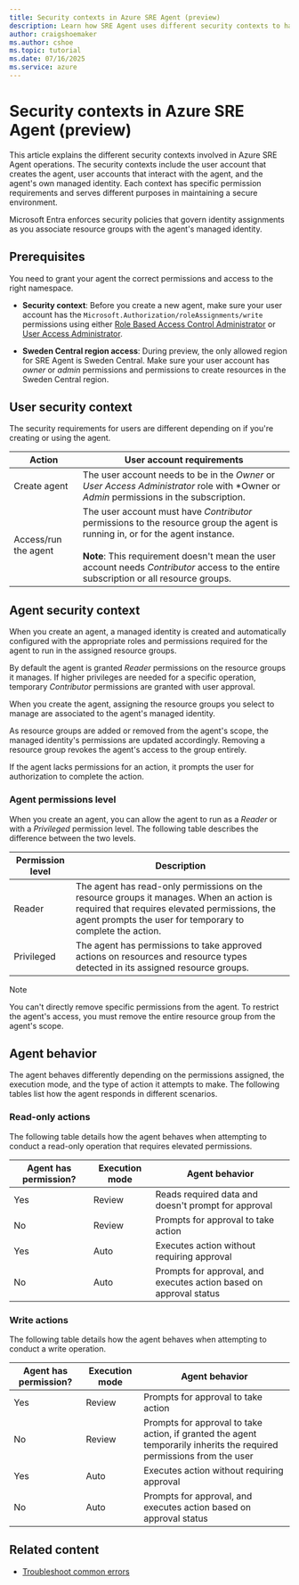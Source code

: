 ```yaml
---
title: Security contexts in Azure SRE Agent (preview)
description: Learn how SRE Agent uses different security contexts to handle agent creation and execution.
author: craigshoemaker
ms.author: cshoe
ms.topic: tutorial
ms.date: 07/16/2025
ms.service: azure
---
```


# Security contexts in Azure SRE Agent (preview)

This article explains the different security contexts involved in Azure SRE Agent operations. The security contexts include the user account that creates the agent, user accounts that interact with the agent, and the agent's own managed identity. Each context has specific permission requirements and serves different purposes in maintaining a secure environment.

Microsoft Entra enforces security policies that govern identity assignments as you associate resource groups with the agent's managed identity.

## Prerequisites

You need to grant your agent the correct permissions and access to the right namespace.

* **Security context**: Before you create a new agent, make sure your user account has the `Microsoft.Authorization/roleAssignments/write` permissions using either [Role Based Access Control Administrator](/azure/role-based-access-control/built-in-roles) or [User Access Administrator](/azure/role-based-access-control/built-in-roles).

* **Sweden Central region access**: During preview, the only allowed region for SRE Agent is Sweden Central. Make sure your user account has *owner* or *admin* permissions and permissions to create resources in the Sweden Central region.

## User security context

The security requirements for users are different depending on if you're creating or using the agent.

| Action | User account requirements |
|---|---|
| Create agent | The user account needs to be in the *Owner* or *User Access Administrator* role with *Owner or *Admin* permissions in the subscription. |
| Access/run the agent | The user account must have *Contributor* permissions to the resource group the agent is running in, or for the agent instance.<br><br>**Note**: This requirement doesn't mean the user account needs *Contributor* access to the entire subscription or all resource groups.|

## Agent security context

When you create an agent, a managed identity is created and automatically configured with the appropriate roles and permissions required for the agent to run in the assigned resource groups.

By default the agent is granted *Reader* permissions on the resource groups it manages. If higher privileges are needed for a specific operation, temporary *Contributor* permissions are granted with user approval.

When you create the agent, assigning the resource groups you select to manage are associated to the agent's managed identity.

As resource groups are added or removed from the agent's scope, the managed identity's permissions are updated accordingly. Removing a resource group revokes the agent's access to the group entirely.

If the agent lacks permissions for an action, it prompts the user for authorization to complete the action.

### Agent permissions level

When you create an agent, you can allow the agent to run as a *Reader* or with a *Privileged* permission level. The following table describes the difference between the two levels.

| Permission level | Description |
|---|---|
| Reader | The agent has read-only permissions on the resource groups it manages. When an action is required that requires elevated permissions, the agent prompts the user for temporary to complete the action. |
| Privileged | The agent has permissions to take approved actions on resources and resource types detected in its assigned resource groups. |

> [!NOTE]
> You can't directly remove specific permissions from the agent. To restrict the agent's access, you must remove the entire resource group from the agent's scope.

## Agent behavior

The agent behaves differently depending on the permissions assigned, the execution mode, and the type of action it attempts to make. The following tables list how the agent responds in different scenarios.

### Read-only actions

The following table details how the agent behaves when attempting to conduct a read-only operation that requires elevated permissions.

| Agent has permission? | Execution mode | Agent behavior |
|---|---|---|
| Yes | Review | Reads required data and doesn't prompt for approval |
| No | Review | Prompts for approval to take action |
| Yes | Auto | Executes action without requiring approval |
| No | Auto | Prompts for approval, and executes action based on approval status |

### Write actions

The following table details how the agent behaves when attempting to conduct a write operation.

| Agent has permission? | Execution mode | Agent behavior |
|---|---|---|
| Yes | Review | Prompts for approval to take action |
| No | Review | Prompts for approval to take action, if granted the agent temporarily inherits the required permissions from the user |
| Yes | Auto | Executes action without requiring approval |
| No | Auto | Prompts for approval, and executes action based on approval status |

## Related content

* [Troubleshoot common errors](./troubleshoot.md)
